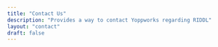 ```yaml
---
title: "Contact Us"
description: "Provides a way to contact Yoppworks regarding RIDDL"
layout: "contact"
draft: false
---
```

